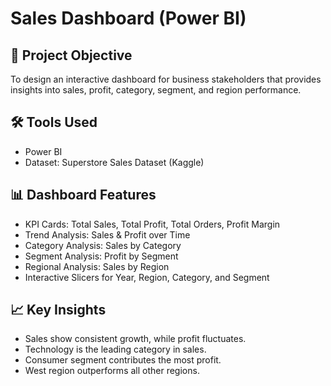 # Sales Dashboard (Power BI)

## 📌 Project Objective
To design an interactive dashboard for business stakeholders that provides insights into sales, profit, category, segment, and region performance.

## 🛠 Tools Used
- Power BI
- Dataset: Superstore Sales Dataset (Kaggle)

## 📊 Dashboard Features
- KPI Cards: Total Sales, Total Profit, Total Orders, Profit Margin
- Trend Analysis: Sales & Profit over Time
- Category Analysis: Sales by Category
- Segment Analysis: Profit by Segment
- Regional Analysis: Sales by Region
- Interactive Slicers for Year, Region, Category, and Segment

## 📈 Key Insights
- Sales show consistent growth, while profit fluctuates.
- Technology is the leading category in sales.
- Consumer segment contributes the most profit.
- West region outperforms all other regions.
